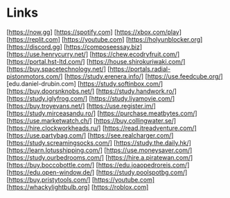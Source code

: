 # Links
[https://now.gg]
[https://spotify.com]
[https://xbox.com/play]
[https://replit.com]
[https://youtube.com]
[https://holyunblocker.org]
[https://discord.gg]
[https://composeessay.biz]
[https://use.henrycurry.net/]
[https://chew.ecodryfruit.com/]
[https://portal.hst-ltd.com/]
[https://house.shirokuriwaki.com/]
[https://buy.spacetechnology.net/]
[https://portals.radial-pistonmotors.com/]
[https://study.erenera.info/]
[https://use.feedcube.org/]
[edu.daniel-drubin.com]
[https://study.softinbox.com/]
[https://buy.doorsnknobs.net/]
[https://study.handwork.ro/]
[https://study.iglyfrog.com/]
[https://study.liyamovie.com/]
[https://buy.troyevans.net/]
[https://use.register.im/]
[https://study.mirceasandu.ro/]
[https://purchase.meatbytes.com/]
[https://use.marketwatch.ch/]
[https://buy.collingwater.se/]
[https://hire.clockworkheads.ru/]
[https://read.itreadventure.com/]
[https://use.partybag.com/]
[https://see.realcharger.com/]
[https://study.screamingsocks.com/]
[https://study.the.daily.hk/]
[https://learn.lotusshipping.com/]
[https://use.moneysaver.com/]
[https://study.ourbedrooms.com/]
[https://hire.a.piratewan.com/]
[https://buy.boccobottle.com/]
[https://edu.joaopedroreis.com/]
[https://edu.open-window.de/]
[https://study.poolspotbg.com/]
[https://buy.pristytools.com/]
[https://youtube.com]
[https://whackylightbulb.org]
[https://roblox.com]
